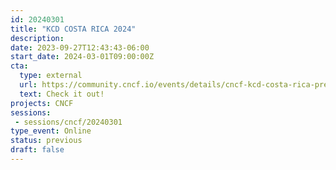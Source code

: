 ```yaml
---
id: 20240301
title: "KCD COSTA RICA 2024"
description: 
date: 2023-09-27T12:43:43-06:00
start_date: 2024-03-01T09:00:00Z
cta: 
  type: external
  url: https://community.cncf.io/events/details/cncf-kcd-costa-rica-presents-kcd-costa-rica-2024/
  text: Check it out!
projects: CNCF
sessions: 
 - sessions/cncf/20240301
type_event: Online
status: previous
draft: false
---
```





